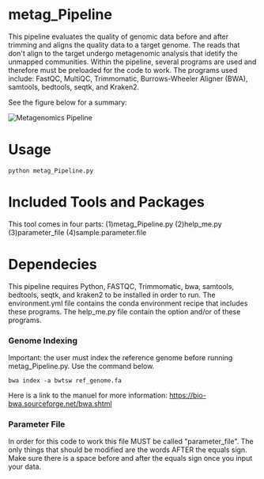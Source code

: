 # metag_Pipeline
This pipeline evaluates the quality of genomic data before and after trimming and aligns the quality data to a target genome. The reads that don't align to the target undergo metagenomic analysis that idetify the unmapped communities. Within the pipeline, several programs are used and therefore must be preloaded for the code to work. The programs used include: FastQC, MultiQC, Trimmomatic, Burrows-Wheeler Aligner (BWA), samtools, bedtools, seqtk, and Kraken2.

See the figure below for a summary:

![Metagenomics Pipeline](https://user-images.githubusercontent.com/108104001/194805896-1e1e923c-bb15-4c56-aac0-5d702cf97b00.jpg)

# Usage

`python metag_Pipeline.py`

# Included Tools and Packages
This tool comes in four parts: 
	(1)metag_Pipeline.py 
	(2)help_me.py
	(3)parameter_file
	(4)sample.parameter.file
 
# Dependecies
This pipeline requires Python, FASTQC, Trimmomatic, bwa, samtools, bedtools, seqtk, and kraken2 to be installed in order to run. The environment.yml file contains the conda environment recipe that includes these programs. The help_me.py file contain the option and/or of these programs.

### Genome Indexing
Important: the user must index the reference genome before running metag_Pipeline.py. Use the command below. 

`bwa index -a bwtsw ref_genome.fa`

Here is a link to the manuel for more information: https://bio-bwa.sourceforge.net/bwa.shtml

### Parameter File
In order for this code to work this file MUST be called "parameter_file". The only things that should be modified are the words AFTER the equals sign. Make sure there is a space before and after the equals sign once you input your data.
